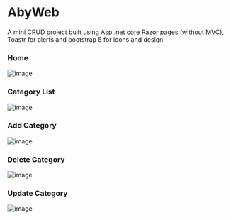 # AbyWeb
A mini CRUD project built using Asp .net core Razor pages (without MVC), Toastr for alerts and bootstrap 5 for icons and design

### Home
![image](https://user-images.githubusercontent.com/51246457/162594807-7950c7a1-042c-45b1-a8e9-ddcfad306d7a.png) <br>

### Category List
![image](https://user-images.githubusercontent.com/51246457/162594828-0f626302-cde9-492b-a8b2-9dabbc0461d2.png) <br>

### Add Category
![image](https://user-images.githubusercontent.com/51246457/162594845-20948bd4-5339-452f-b920-5d4d6fd61646.png) <br>

### Delete Category
![image](https://user-images.githubusercontent.com/51246457/162594864-3991278d-acce-4a71-b1b6-4779f78a6120.png) <br>

### Update Category
![image](https://user-images.githubusercontent.com/51246457/162594877-d76916cb-caf6-4e23-bb55-24b4b0576c78.png)



